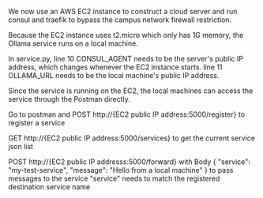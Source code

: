 We now use an AWS EC2 instance to construct a cloud server and run consul and traefik to bypass the campus network firewall restriction.

Because the EC2 instance uses t2.micro which only has 1G memory, the Ollama service runs on a local machine.

In service.py, line 10 CONSUL_AGENT needs to be the server's public IP address, which changes whenever the EC2 instance starts. line 11 OLLAMA_URL needs to be the local machine's public IP address.

Since the service is running on the EC2, the local machines can access the service through the Postman directly.

Go to postman and POST http://{EC2 public IP address:5000/register} to register a service

GET http://{EC2 public IP address:5000/services} to get the current service json list

POST http://{EC2 public IP addresss:5000/forward} with Body 
{
    "service": "my-test-service",
    "message": "Hello from a local machine"
} 
to pass messages to the service
"service" needs to match the registered destination service name
